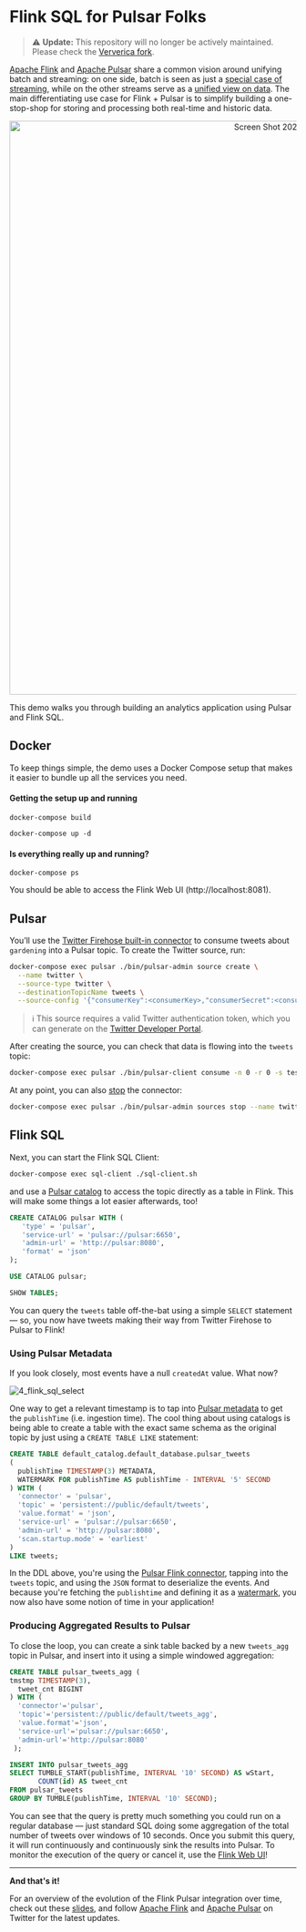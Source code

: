 # Flink SQL for Pulsar Folks

> :warning: **Update:** This repository will no longer be actively maintained. Please check the [Ververica fork](https://github.com/ververica).

[Apache Flink](https://flink.apache.org/) and [Apache Pulsar](https://pulsar.apache.org/) share a common vision around unifying batch and streaming: on one side, batch is seen as just a [special case of streaming](https://youtu.be/h5OYmy9Yx7Y), while on the other streams serve as a [unified view on data](https://medium.com/streamnative/apache-pulsar-as-one-storage-455222c59017). The main differentiating use case for Flink + Pulsar is to simplify building a one-stop-shop for storing and processing both real-time and historic data.

<p align="center">
<img width="1008" alt="Screen Shot 2021-05-11 at 15 44 58" src="https://user-images.githubusercontent.com/23521087/117826785-b9e7f580-b270-11eb-85a9-828baf461ffd.png">
</p>

This demo walks you through building an analytics application using Pulsar and Flink SQL.

## Docker

To keep things simple, the demo uses a Docker Compose setup that makes it easier to bundle up all the services you need.

#### Getting the setup up and running

`docker-compose build`

`docker-compose up -d`

#### Is everything really up and running?

`docker-compose ps`

You should be able to access the Flink Web UI (http://localhost:8081).

## Pulsar

You’ll use the [Twitter Firehose built-in connector](https://pulsar.apache.org/docs/en/io-twitter-source) to consume tweets about `gardening` into a Pulsar topic. To create the Twitter source, run:

```bash
docker-compose exec pulsar ./bin/pulsar-admin source create \
  --name twitter \
  --source-type twitter \
  --destinationTopicName tweets \
  --source-config '{"consumerKey":<consumerKey>,"consumerSecret":<consumerSecret>,"token":<token>,"tokenSecret":<tokenSecret>, "terms":"gardening"}'
```

> :information_source: This source requires a valid Twitter authentication token, which you can generate on the [Twitter Developer Portal](https://developer.twitter.com/en/docs/authentication/oauth-1-0a/obtaining-user-access-tokens).

After creating the source, you can check that data is flowing into the `tweets` topic:

```bash
docker-compose exec pulsar ./bin/pulsar-client consume -n 0 -r 0 -s test tweets
```

At any point, you can also [stop](https://pulsar.apache.org/docs/en/io-use/#stop-a-connector) the connector:

```bash
docker-compose exec pulsar ./bin/pulsar-admin sources stop --name twitter
```

## Flink SQL

Next, you can start the Flink SQL Client:

```bash
docker-compose exec sql-client ./sql-client.sh
```

and use a [Pulsar catalog](https://github.com/streamnative/pulsar-flink#catalog) to access the topic directly as a table in Flink. This will make some things a lot easier afterwards, too!

```sql
CREATE CATALOG pulsar WITH (
   'type' = 'pulsar',
   'service-url' = 'pulsar://pulsar:6650',
   'admin-url' = 'http://pulsar:8080',
   'format' = 'json'
);

USE CATALOG pulsar;

SHOW TABLES;
```

You can query the `tweets` table off-the-bat using a simple `SELECT` statement — so, you now have tweets making their way from Twitter Firehose to Pulsar to Flink!

### Using Pulsar Metadata

If you look closely, most events have a null `createdAt` value. What now?

![4_flink_sql_select](https://user-images.githubusercontent.com/23521087/117856935-887d2300-b28c-11eb-913a-edadb1b8a8de.gif)

One way to get a relevant timestamp is to tap into [Pulsar metadata](https://github.com/streamnative/pulsar-flink#metadata-configurations) to get the `publishTime` (i.e. ingestion time). The cool thing about using catalogs is being able to create a table with the exact same schema as the original topic by just using a `CREATE TABLE LIKE` statement:

```sql
CREATE TABLE default_catalog.default_database.pulsar_tweets 
(
  publishTime TIMESTAMP(3) METADATA,
  WATERMARK FOR publishTime AS publishTime - INTERVAL '5' SECOND
) WITH (
  'connector' = 'pulsar',
  'topic' = 'persistent://public/default/tweets',
  'value.format' = 'json',
  'service-url' = 'pulsar://pulsar:6650',
  'admin-url' = 'http://pulsar:8080',
  'scan.startup.mode' = 'earliest'
)
LIKE tweets;
```

In the DDL above, you're using the [Pulsar Flink connector](https://github.com/streamnative/pulsar-flink#pulsar-flink-connector), tapping into the `tweets` topic, and using the `JSON` format to deserialize the events. And because you're fetching the `publishtime` and defining it as a [watermark](https://ci.apache.org/projects/flink/flink-docs-stable/docs/dev/table/sql/create/#watermark), you now also have some notion of time in your application!

### Producing Aggregated Results to Pulsar

To close the loop, you can create a sink table backed by a new `tweets_agg` topic in Pulsar, and insert into it using a simple windowed aggregation:

```sql
CREATE TABLE pulsar_tweets_agg (
tmstmp TIMESTAMP(3),
  tweet_cnt BIGINT
) WITH (
  'connector'='pulsar',
  'topic'='persistent://public/default/tweets_agg',
  'value.format'='json',
  'service-url'='pulsar://pulsar:6650',
  'admin-url'='http://pulsar:8080'
 );

INSERT INTO pulsar_tweets_agg
SELECT TUMBLE_START(publishTime, INTERVAL '10' SECOND) AS wStart,
       COUNT(id) AS tweet_cnt
FROM pulsar_tweets
GROUP BY TUMBLE(publishTime, INTERVAL '10' SECOND);
```

You can see that the query is pretty much something you could run on a regular database — just standard SQL doing some aggregation of the total number of tweets over windows of 10 seconds. Once you submit this query, it will run continuously and continuously sink the results into Pulsar. To monitor the execution of the query or cancel it, use the [Flink Web UI](http://localhost:8081)!

<hr>

**And that's it!**

For an overview of the evolution of the Flink Pulsar integration over time, check out these [slides](https://noti.st/morsapaes/wU2kF1/select-star-flink-sql-for-pulsar-folks), and follow [Apache Flink](https://twitter.com/ApacheFlink) and [Apache Pulsar](https://twitter.com/apache_pulsar) on Twitter for the latest updates.